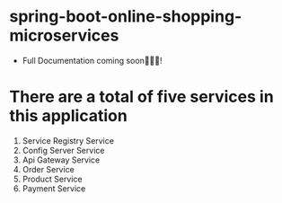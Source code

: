 # spring-boot-online-shopping-microservices
- Full Documentation coming soon🎉✨😎!

# There are a total of five services in this application
1. Service Registry Service
2. Config Server Service
3. Api Gateway Service
4. Order Service
5. Product Service
6. Payment Service

